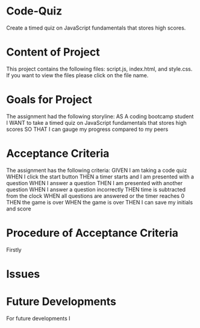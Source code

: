 # Code-Quiz
Create a timed quiz on JavaScript fundamentals that stores high scores.

# Content of Project
This project contains the following files: script.js, index.html, and style.css. If you want to view the files please click on the file name.

# Goals for Project
The assignment had the following storyline:
AS A coding bootcamp student
I WANT to take a timed quiz on JavaScript fundamentals that stores high scores
SO THAT I can gauge my progress compared to my peers

# Acceptance Criteria
The assignment has the following criteria:
GIVEN I am taking a code quiz
WHEN I click the start button
THEN a timer starts and I am presented with a question
WHEN I answer a question
THEN I am presented with another question
WHEN I answer a question incorrectly
THEN time is subtracted from the clock
WHEN all questions are answered or the timer reaches 0
THEN the game is over
WHEN the game is over
THEN I can save my initials and score

# Procedure of Acceptance Criteria
Firstly 



# Issues


# Future Developments
For future developments I 
